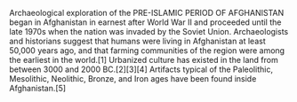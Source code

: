 Archaeological exploration of the PRE-ISLAMIC PERIOD OF AFGHANISTAN began in Afghanistan in earnest after World War II and proceeded until the late 1970s when the nation was invaded by the Soviet Union. Archaeologists and historians suggest that humans were living in Afghanistan at least 50,000 years ago, and that farming communities of the region were among the earliest in the world.[1] Urbanized culture has existed in the land from between 3000 and 2000 BC.[2][3][4] Artifacts typical of the Paleolithic, Mesolithic, Neolithic, Bronze, and Iron ages have been found inside Afghanistan.[5]
